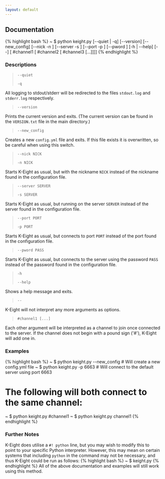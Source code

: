 ```yaml
---
layout: default
---
```


## Documentation

{% highlight bash %}
~ $ python keight.py [--quiet | -q] [--version] [--new_config] [--nick -n <NICK>] [--server -s <SERVER>] [--port -p <PORT>] [--pword <PASS>] [-h | --help] [--] [ #channel1 [ #channel2 [ #channel3 [...]]]]
{% endhighlight %}

### Descriptions
> `--quiet`
> 
> `-q`

All logging to stdout/stderr will be redirected to the files `stdout.log` and `stderr.log` respectively.

> `--version`

Prints the current version and exits.  (The current version can be found in the `VERSION.txt` file in the main directory.)

> `--new_config`

Creates a new `config.yml` file and exits.  If this file exists it is overwritten, so be careful when using this switch.

> `--nick NICK`
>
> `-n NICK`

Starts K-Eight as usual, but with the nickname `NICK` instead of the nickname found in the configuration file.

> `--server SERVER`
>
> `-s SERVER`

Starts K-Eight as usual, but running on the server `SERVER` instead of the server found in the configuration file.

> `--port PORT`
>
> `-p PORT`

Starts K-Eight as usual, but connects to port `PORT` instead of the port found in the configuration file.

> `--pword PASS`

Starts K-Eight as usual, but connects to the server using the password `PASS` instead of the password found in the configuration file.

> `-h`
>
> `--help`

Shows a help message and exits.

> `--`

K-Eight will not interpret any more arguments as options.

> `#channel1 [...]`

Each other argument will be interpreted as a channel to join once connected to the server.  If the channel does not begin with a pound sign ('#'), K-Eight will add one in.

### Examples

{% highlight bash %}
~ $ python keight.py --new_config    # Will create a new config.yml file
~ $ python keight.py -p 6663         # Will connect to the default server using port 6663

# The following will both connect to the same channel:
~ $ python keight.py #channel1
~ $ python keight.py channel1
{% endhighlight %}

### Further Notes
K-Eight does utilise a `#! python` line, but you may wish to modify this to point to your specific Python interpreter.  However, this may mean on certain systems that including `python` in the command may not be necessary, and thus K-Eight could be run as follows:
{% highlight bash %}
~ $ keight.py
{% endhighlight %}
All of the above documentation and examples will still work using this method.